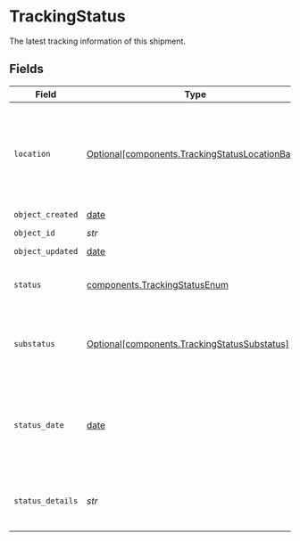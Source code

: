# TrackingStatus

The latest tracking information of this shipment.


## Fields

| Field                                                                                                    | Type                                                                                                     | Required                                                                                                 | Description                                                                                              | Example                                                                                                  |
| -------------------------------------------------------------------------------------------------------- | -------------------------------------------------------------------------------------------------------- | -------------------------------------------------------------------------------------------------------- | -------------------------------------------------------------------------------------------------------- | -------------------------------------------------------------------------------------------------------- |
| `location`                                                                                               | [Optional[components.TrackingStatusLocationBase]](../../models/components/trackingstatuslocationbase.md) | :heavy_minus_sign:                                                                                       | An object containing zip, city, state and country information of the tracking event.                     |                                                                                                          |
| `object_created`                                                                                         | [date](https://docs.python.org/3/library/datetime.html#date-objects)                                     | :heavy_check_mark:                                                                                       | N/A                                                                                                      |                                                                                                          |
| `object_id`                                                                                              | *str*                                                                                                    | :heavy_check_mark:                                                                                       | N/A                                                                                                      |                                                                                                          |
| `object_updated`                                                                                         | [date](https://docs.python.org/3/library/datetime.html#date-objects)                                     | :heavy_check_mark:                                                                                       | N/A                                                                                                      |                                                                                                          |
| `status`                                                                                                 | [components.TrackingStatusEnum](../../models/components/trackingstatusenum.md)                           | :heavy_check_mark:                                                                                       | Indicates the high level status of the shipment.                                                         | DELIVERED                                                                                                |
| `substatus`                                                                                              | [Optional[components.TrackingStatusSubstatus]](../../models/components/trackingstatussubstatus.md)       | :heavy_minus_sign:                                                                                       | A finer-grained classification of the tracking event.                                                    |                                                                                                          |
| `status_date`                                                                                            | [date](https://docs.python.org/3/library/datetime.html#date-objects)                                     | :heavy_minus_sign:                                                                                       | Date and time when the carrier scanned this tracking event. This is displayed in UTC.                    | 2016-07-23T00:00:00Z                                                                                     |
| `status_details`                                                                                         | *str*                                                                                                    | :heavy_check_mark:                                                                                       | The human-readable description of the status.                                                            | Your shipment has been delivered at the destination mailbox.                                             |